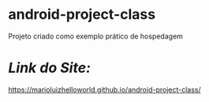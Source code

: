 # android-project-class
Projeto criado como exemplo prático de hospedagem

# *Link do Site:*

https://marioluizhelloworld.github.io/android-project-class/
